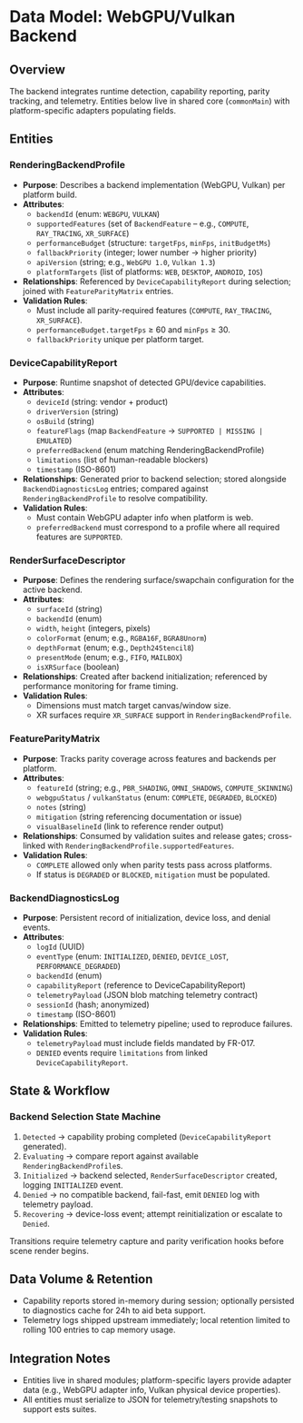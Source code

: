 # Data Model: WebGPU/Vulkan Backend

## Overview
The backend integrates runtime detection, capability reporting, parity tracking, and telemetry. Entities below live in shared core (`commonMain`) with platform-specific adapters populating fields.

## Entities

### RenderingBackendProfile
- **Purpose**: Describes a backend implementation (WebGPU, Vulkan) per platform build.
- **Attributes**:
  - `backendId` (enum: `WEBGPU`, `VULKAN`)
  - `supportedFeatures` (set of `BackendFeature` – e.g., `COMPUTE`, `RAY_TRACING`, `XR_SURFACE`)
  - `performanceBudget` (structure: `targetFps`, `minFps`, `initBudgetMs`)
  - `fallbackPriority` (integer; lower number → higher priority)
  - `apiVersion` (string; e.g., `WebGPU 1.0`, `Vulkan 1.3`)
  - `platformTargets` (list of platforms: `WEB`, `DESKTOP`, `ANDROID`, `IOS`)
- **Relationships**: Referenced by `DeviceCapabilityReport` during selection; joined with `FeatureParityMatrix` entries.
- **Validation Rules**:
  - Must include all parity-required features (`COMPUTE`, `RAY_TRACING`, `XR_SURFACE`).
  - `performanceBudget.targetFps` ≥ 60 and `minFps` ≥ 30.
  - `fallbackPriority` unique per platform target.

### DeviceCapabilityReport
- **Purpose**: Runtime snapshot of detected GPU/device capabilities.
- **Attributes**:
  - `deviceId` (string: vendor + product)
  - `driverVersion` (string)
  - `osBuild` (string)
  - `featureFlags` (map `BackendFeature` → `SUPPORTED | MISSING | EMULATED`)
  - `preferredBackend` (enum matching RenderingBackendProfile)
  - `limitations` (list of human-readable blockers)
  - `timestamp` (ISO-8601)
- **Relationships**: Generated prior to backend selection; stored alongside `BackendDiagnosticsLog` entries; compared against `RenderingBackendProfile` to resolve compatibility.
- **Validation Rules**:
  - Must contain WebGPU adapter info when platform is web.
  - `preferredBackend` must correspond to a profile where all required features are `SUPPORTED`.

### RenderSurfaceDescriptor
- **Purpose**: Defines the rendering surface/swapchain configuration for the active backend.
- **Attributes**:
  - `surfaceId` (string)
  - `backendId` (enum)
  - `width`, `height` (integers, pixels)
  - `colorFormat` (enum; e.g., `RGBA16F`, `BGRA8Unorm`)
  - `depthFormat` (enum; e.g., `Depth24Stencil8`)
  - `presentMode` (enum; e.g., `FIFO`, `MAILBOX`)
  - `isXRSurface` (boolean)
- **Relationships**: Created after backend initialization; referenced by performance monitoring for frame timing.
- **Validation Rules**:
  - Dimensions must match target canvas/window size.
  - XR surfaces require `XR_SURFACE` support in `RenderingBackendProfile`.

### FeatureParityMatrix
- **Purpose**: Tracks parity coverage across features and backends per platform.
- **Attributes**:
  - `featureId` (string; e.g., `PBR_SHADING`, `OMNI_SHADOWS`, `COMPUTE_SKINNING`)
  - `webgpuStatus` / `vulkanStatus` (enum: `COMPLETE`, `DEGRADED`, `BLOCKED`)
  - `notes` (string)
  - `mitigation` (string referencing documentation or issue)
  - `visualBaselineId` (link to reference render output)
- **Relationships**: Consumed by validation suites and release gates; cross-linked with `RenderingBackendProfile.supportedFeatures`.
- **Validation Rules**:
  - `COMPLETE` allowed only when parity tests pass across platforms.
  - If status is `DEGRADED` or `BLOCKED`, `mitigation` must be populated.

### BackendDiagnosticsLog
- **Purpose**: Persistent record of initialization, device loss, and denial events.
- **Attributes**:
  - `logId` (UUID)
  - `eventType` (enum: `INITIALIZED`, `DENIED`, `DEVICE_LOST`, `PERFORMANCE_DEGRADED`)
  - `backendId` (enum)
  - `capabilityReport` (reference to DeviceCapabilityReport)
  - `telemetryPayload` (JSON blob matching telemetry contract)
  - `sessionId` (hash; anonymized)
  - `timestamp` (ISO-8601)
- **Relationships**: Emitted to telemetry pipeline; used to reproduce failures.
- **Validation Rules**:
  - `telemetryPayload` must include fields mandated by FR-017.
  - `DENIED` events require `limitations` from linked `DeviceCapabilityReport`.

## State & Workflow

### Backend Selection State Machine
1. `Detected` → capability probing completed (`DeviceCapabilityReport` generated).
2. `Evaluating` → compare report against available `RenderingBackendProfile`s.
3. `Initialized` → backend selected, `RenderSurfaceDescriptor` created, logging `INITIALIZED` event.
4. `Denied` → no compatible backend, fail-fast, emit `DENIED` log with telemetry payload.
5. `Recovering` → device-loss event; attempt reinitialization or escalate to `Denied`.

Transitions require telemetry capture and parity verification hooks before scene render begins.

## Data Volume & Retention
- Capability reports stored in-memory during session; optionally persisted to diagnostics cache for 24h to aid beta support.
- Telemetry logs shipped upstream immediately; local retention limited to rolling 100 entries to cap memory usage.

## Integration Notes
- Entities live in shared modules; platform-specific layers provide adapter data (e.g., WebGPU adapter info, Vulkan physical device properties).
- All entities must serialize to JSON for telemetry/testing snapshots to support ests suites.
